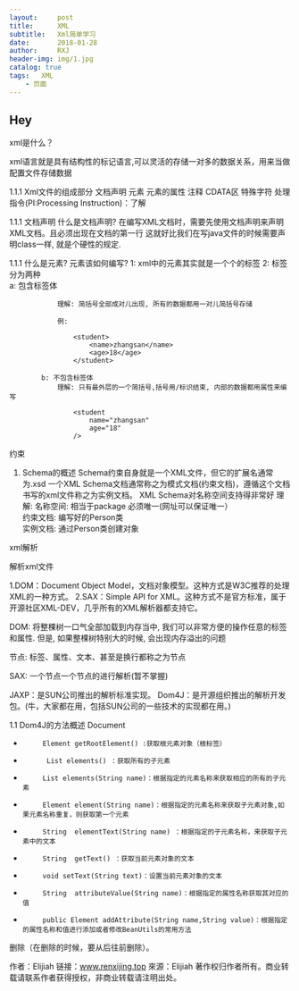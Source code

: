 ```yaml
---
layout:     post                    
title:      XML              
subtitle:   Xml简单学习
date:       2018-01-28              
author:     RXJ                    
header-img: img/1.jpg   
catalog: true                       
tags:   XML                            
    - 页面
---
```


## Hey
xml是什么？

xml语言就是具有结构性的标记语言,可以灵活的存储一对多的数据关系，用来当做配置文件存储数据
 
1.1.1 Xml文件的组成部分
文档声明
元素
元素的属性
注释
CDATA区
特殊字符
处理指令(PI:Processing Instruction)：了解

1.1.1 文档声明
什么是文档声明?
         在编写XML文档时，需要先使用文档声明来声明XML文档。且必须出现在文档的第一行
         这就好比我们在写java文件的时候需要声明class一样, 就是个硬性的规定.


1.1.1 什么是元素? 元素该如何编写?
1:      xml中的元素其实就是一个个的标签
    2:  标签分为两种   
            a: 包含标签体
            
                理解: 简括号全部成对儿出现, 所有的数据都用一对儿简括号存储
                
                例:
                
                    <student>
                        <name>zhangsan</name>
                        <age>18</age>
                    </student>
        
            b: 不包含标签体
                理解: 只有最外层的一个简括号,括号用/标识结束, 内部的数据都用属性来编写

                    <student 
                        name="zhangsan"
                        age="18"
                    />
                    
                    
约束

1. Schema的概述
Schema约束自身就是一个XML文件，但它的扩展名通常为.xsd
一个XML Schema文档通常称之为模式文档(约束文档)，遵循这个文档书写的xml文件称之为实例文档。
XML Schema对名称空间支持得非常好
理解:
         名称空间: 相当于package        必须唯一(网址可以保证唯一）            
         约束文档: 编写好的Person类            
         实例文档: 通过Person类创建对象

xml解析

解析xml文件

1.DOM：Document Object Model，文档对象模型。这种方式是W3C推荐的处理XML的一种方式。
2.SAX：Simple API for XML。这种方式不是官方标准，属于开源社区XML-DEV，几乎所有的XML解析器都支持它。

DOM: 将整棵树一口气全部加载到内存当中, 我们可以非常方便的操作任意的标签和属性.
但是, 如果整棵树特别大的时候, 会出现内存溢出的问题
 
节点: 标签、属性、文本、甚至是换行都称之为节点
 
SAX: 一个节点一个节点的进行解析(暂不掌握)

JAXP：是SUN公司推出的解析标准实现。
Dom4J：是开源组织推出的解析开发包。(牛，大家都在用，包括SUN公司的一些技术的实现都在用。)

1.1   Dom4J的方法概述
   Document
 *          Element getRootElement() :获取根元素对象（根标签）
 *           List elements() ：获取所有的子元素
 *          List elements(String name)：根据指定的元素名称来获取相应的所有的子元素
 *          Element element(String name)：根据指定的元素名称来获取子元素对象,如果元素名称重复，则获取第一个元素
 *          String  elementText(String name) ：根据指定的子元素名称，来获取子元素中的文本
 *          String  getText() ：获取当前元素对象的文本
 *          void setText(String text)：设置当前元素对象的文本
 *          String  attributeValue(String name)：根据指定的属性名称获取其对应的值
 *          public Element addAttribute(String name,String value)：根据指定的属性名称和值进行添加或者修改BeanUtils的常用方法
删除（在删除的时候，要从后往前删除）。


作者：Elijiah
链接：www.renxijing.top
來源：Elijiah
著作权归作者所有。商业转载请联系作者获得授权，非商业转载请注明出处。
